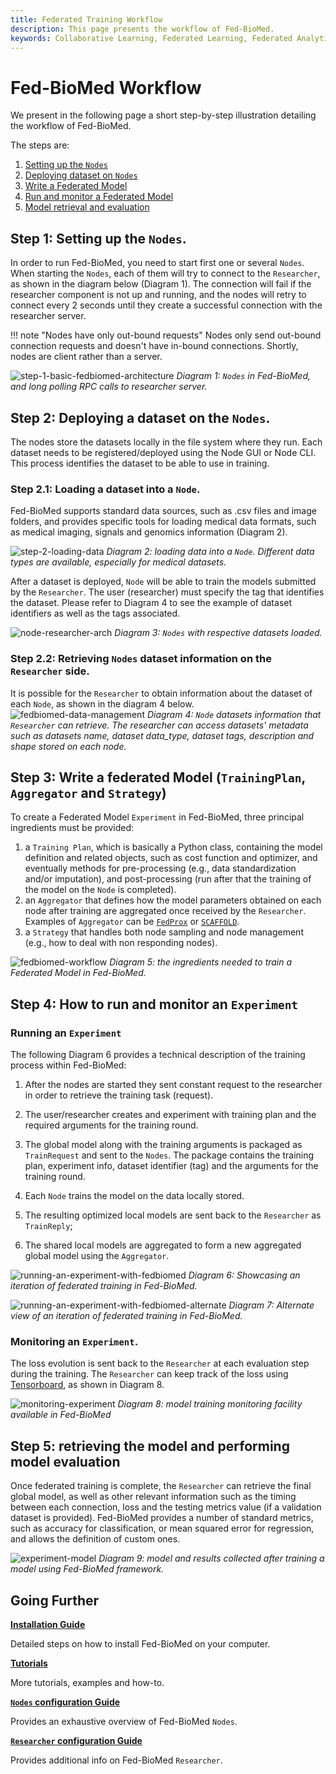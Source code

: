 ```yaml
---
title: Federated Training Workflow
description: This page presents the workflow of Fed-BioMed.
keywords: Collaborative Learning, Federated Learning, Federated Analytics, workflow
---
```


# Fed-BioMed Workflow

We present in the following page a short step-by-step illustration detailing the workflow of Fed-BioMed.

The steps are:

 1. <a class="scroller-link" href="#step-1-setting-up-the-nodes">Setting up the <code>Nodes</code></a>
 2. <a class="scroller-link" href="#step-2-deploying-datasets-on-the-nodes">Deploying dataset on <code>Nodes</code> </a>
 3. <a class="scroller-link" href="#step-3-write-a-federated-model-trainingplan-aggregator-and-strategy" >Write a Federated Model</a>
 4. <a class="scroller-link" href="#step-4-how-to-run-and-monitor-an-experiment">Run and monitor a Federated Model</a>
 5. <a class="scroller-link" href="#step-5-retrieving-the-model-and-performing-model-evaluation">Model retrieval and evaluation</a>


## Step 1: Setting up the `Nodes`.

In order to run Fed-BioMed, you need to start first one or several `Nodes`. When starting the `Nodes`, each of them will try to connect to the `Researcher`, as shown in the diagram below (Diagram 1). The connection will fail if the researcher component is not up and running, and the nodes will retry to connect every 2 seconds until they create a successful connection with the researcher server. 

!!! note "Nodes have only out-bound requests"
    Nodes only send out-bound connection requests and doesn't have in-bound connections. Shortly, nodes are client rather than a server. 


![step-1-basic-fedbiomed-architecture](../assets/img/diagrams/fedbiomed-base-architecture.jpg#img-centered-xlr)
*Diagram 1: `Nodes` in Fed-BioMed, and long polling RPC calls to researcher server.*


## Step 2: Deploying a dataset on the `Nodes`.

The nodes store the datasets locally in the file system where they run. Each dataset needs to be registered/deployed using the Node GUI or Node CLI. This process identifies the dataset to be able to use in training. 

### Step 2.1: Loading a dataset into a `Node`.

Fed-BioMed supports standard data sources, such as .csv files and image folders, and provides specific tools for loading medical data formats, such as medical imaging, signals and genomics information (Diagram 2).

![step-2-loading-data](../assets/img/diagrams/fedbiomed-workflow-step2-loading_data.jpg#img-centered-lr)
*Diagram 2: loading data into a `Node`. Different data types are available, especially for medical datasets.*


After a dataset is deployed, `Node` will be able to train the models submitted by the `Researcher`. The user (researcher) must specify the tag that identifies the dataset. Please refer to Diagram 4 to see the example of dataset identifiers as well as the tags associated. 

![node-researcher-arch](../assets/img/diagrams/fedbiomed-base-arch-data.jpg#img-centered-xlr)
*Diagram 3: <code>Nodes</code> with respective datasets loaded.*


### Step 2.2: Retrieving `Nodes` dataset information on the `Researcher` side.

It is possible for the `Researcher` to obtain information about the dataset of each `Node`, as shown in the diagram 4 below.
![fedbiomed-data-management](../assets/img/diagrams/fedbiomed-arch-dataset-list.jpg#img-centered-xlr)
*Diagram 4: `Node` datasets information that `Researcher` can retrieve. The researcher can access datasets' metadata such as datasets name, dataset data_type, dataset tags, description and shape stored on each node.*

## Step 3: Write a federated Model (`TrainingPlan`, `Aggregator` and `Strategy`)

To create a Federated Model `Experiment` in Fed-BioMed, three principal ingredients must be provided:

1. a `Training Plan`, which is basically a Python class, containing the model definition and related objects, such as cost function and optimizer, and eventually methods for pre-processing (e.g., data standardization and/or imputation), and post-processing (run after that the training of the model on the `Node` is completed).
2. an `Aggregator` that defines how the model parameters obtained on each node after training are aggregated once received by the `Researcher`. Examples of `Aggregator` can be [`FedProx`](https://arxiv.org/abs/1812.06127) or [`SCAFFOLD`](https://arxiv.org/abs/1910.06378).
3. a `Strategy` that handles both node sampling and node management (e.g., how to deal with non responding nodes). 

![fedbiomed-workflow](../assets/img/diagrams/fedbiomed-workflow-step3.jpg#img-centered-lr)
*Diagram 5: the ingredients needed to train a Federated Model in Fed-BioMed.*


## Step 4: How to run and monitor an `Experiment`

### Running an `Experiment`

The following Diagram 6 provides a technical description of the training process within Fed-BioMed:

1. After the nodes are started they sent constant request to the researcher in order to retrieve the training task (request).  

2. The user/researcher creates and experiment with training plan and the required arguments for the training round. 
3. The global model along with the training arguments is packaged as `TrainRequest` and sent to the `Nodes`. The package contains the training plan, experiment info, dataset identifier (tag) and the arguments for the training round. 
4. Each `Node` trains the model on the data locally stored.
5. The resulting optimized local models are sent back to the `Researcher` as `TrainReply`;
6. The shared local models are aggregated to form a new aggregated global model using the `Aggregator`.

![running-an-experiment-with-fedbiomed](../assets/img/diagrams/fedbiomed-workflow.jpg#img-centered-xlr)
*Diagram 6: Showcasing an iteration of federated training in Fed-BioMed.*

![running-an-experiment-with-fedbiomed-alternate](../assets/img/fedbiomed-workflow-convert.gif#img-centered-lr)
*Diagram 7: Alternate view of an iteration of federated training in Fed-BioMed.*

### Monitoring an `Experiment`.

The loss evolution is sent back to the `Researcher` at each evaluation step during the training. The `Researcher` can keep track of the loss using [Tensorboard](../user-guide/researcher/tensorboard.md), as shown in Diagram 8.

![monitoring-experiment](../assets/img/diagrams/fedbiomed-monitoring.jpg#img-centered-xlr)
*Diagram 8: model training monitoring facility available in Fed-BioMed*

## Step 5: retrieving the model and performing model evaluation

Once federated training is complete, the `Researcher` can retrieve the final global model, as well as other relevant information such as the timing between each connection, loss and the testing metrics value (if a validation dataset is provided). Fed-BioMed provides a number of standard metrics, such as accuracy for classification, or mean squared error for regression, and allows the definition of custom ones. 

![experiment-model](../assets/img/diagrams/fedbiomed-workflow-step5-retrieving-results.jpg#img-centered-lr)
*Diagram 9: model and results collected after training a model using Fed-BioMed framework.*

## Going Further

[**Installation Guide**](../tutorials/installation/0-basic-software-installation.md) 

Detailed steps on how to install Fed-BioMed on your computer.

[**Tutorials**](../tutorials/pytorch/01_PyTorch_MNIST_Single_Node_Tutorial.ipynb) 

More tutorials, examples and how-to.

[**`Nodes` configuration Guide**](../user-guide/nodes/configuring-nodes.md) 

Provides an exhaustive overview of Fed-BioMed `Nodes`.

[**`Researcher` configuration Guide**](../user-guide/researcher/training-plan.md) 

Provides additional info on Fed-BioMed `Researcher`.
